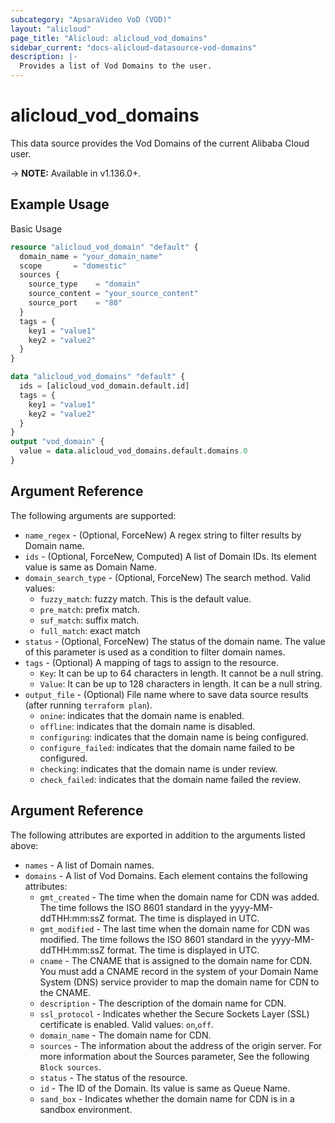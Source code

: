 ```yaml
---
subcategory: "ApsaraVideo VoD (VOD)"
layout: "alicloud"
page_title: "Alicloud: alicloud_vod_domains"
sidebar_current: "docs-alicloud-datasource-vod-domains"
description: |-
  Provides a list of Vod Domains to the user.
---
```


# alicloud\_vod\_domains

This data source provides the Vod Domains of the current Alibaba Cloud user.

-> **NOTE:** Available in v1.136.0+.

## Example Usage

Basic Usage

```terraform
resource "alicloud_vod_domain" "default" {
  domain_name = "your_domain_name"
  scope       = "domestic"
  sources {
    source_type    = "domain"
    source_content = "your_source_content"
    source_port    = "80"
  }
  tags = {
    key1 = "value1"
    key2 = "value2"
  }
}

data "alicloud_vod_domains" "default" {
  ids = [alicloud_vod_domain.default.id]
  tags = {
    key1 = "value1"
    key2 = "value2"
  }
}
output "vod_domain" {
  value = data.alicloud_vod_domains.default.domains.0
}

```

## Argument Reference

The following arguments are supported:

* `name_regex` - (Optional, ForceNew) A regex string to filter results by Domain name.
* `ids` - (Optional, ForceNew, Computed)  A list of Domain IDs. Its element value is same as Domain Name.
* `domain_search_type` - (Optional, ForceNew) The search method. Valid values:
  * `fuzzy_match`: fuzzy match. This is the default value.
  * `pre_match`: prefix match.
  * `suf_match`: suffix match.
  * `full_match`: exact match
* `status` - (Optional, ForceNew) The status of the domain name. The value of this parameter is used as a condition to filter domain names.
* `tags` - (Optional) A mapping of tags to assign to the resource.
  * `Key`: It can be up to 64 characters in length. It cannot be a null string. 
  * `Value`: It can be up to 128 characters in length. It can be a null string.
* `output_file` - (Optional) File name where to save data source results (after running `terraform plan`).
  * `onine`: indicates that the domain name is enabled.
  * `offline`: indicates that the domain name is disabled.
  * `configuring`: indicates that the domain name is being configured.
  * `configure_failed`: indicates that the domain name failed to be configured.
  * `checking`: indicates that the domain name is under review.
  * `check_failed`: indicates that the domain name failed the review.


## Argument Reference

The following attributes are exported in addition to the arguments listed above:

* `names` - A list of Domain names.
* `domains` - A list of Vod Domains. Each element contains the following attributes:
  * `gmt_created` - The time when the domain name for CDN was added. The time follows the ISO 8601 standard in the yyyy-MM-ddTHH:mm:ssZ format. The time is displayed in UTC.
  * `gmt_modified` - The last time when the domain name for CDN was modified. The time follows the ISO 8601 standard in the yyyy-MM-ddTHH:mm:ssZ format. The time is displayed in UTC.
  * `cname` - The CNAME that is assigned to the domain name for CDN. You must add a CNAME record in the system of your Domain Name System (DNS) service provider to map the domain name for CDN to the CNAME.
  * `description` - The description of the domain name for CDN.
  * `ssl_protocol` - Indicates whether the Secure Sockets Layer (SSL) certificate is enabled. Valid values: `on`,`off`.
  * `domain_name` - The domain name for CDN.
  * `sources` - The information about the address of the origin server. For more information about the Sources parameter, See the following `Block sources`.
  * `status` - The status of the resource.
  * `id` - The ID of the Domain. Its value is same as Queue Name.
  * `sand_box` - Indicates whether the domain name for CDN is in a sandbox environment.
